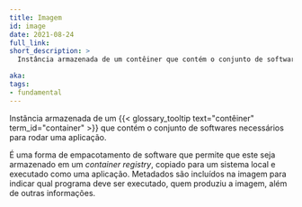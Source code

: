 ```yaml
---
title: Imagem
id: image
date: 2021-08-24
full_link: 
short_description: >
  Instância armazenada de um contêiner que contém o conjunto de softwares necessários para rodar uma aplicação.

aka: 
tags:
- fundamental
---
```

  Instância armazenada de um {{< glossary_tooltip text="contêiner" term_id="container" >}} que contém o conjunto de softwares necessários para rodar uma aplicação.

<!--more-->

É uma forma de empacotamento de software que permite que este seja armazenado em um _container registry_, copiado para um sistema local e executado como uma aplicação. Metadados são incluídos na imagem para indicar qual programa deve ser executado, quem produziu a imagem, além de outras informações.
